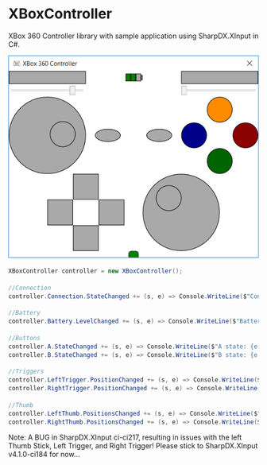 # XBoxController
XBox 360 Controller library with sample application using SharpDX.XInput in C#.

![Sample Application Screenshot](https://github.com/okmer/XBoxController/blob/master/SampleApplicationScreenshot.png)

```csharp
XBoxController controller = new XBoxController();

//Connection
controller.Connection.StateChanged += (s, e) => Console.WriteLine($"Connection state: {e.State}");

//Battery
controller.Battery.LevelChanged += (s, e) => Console.WriteLine($"Battery level: {e.Level}");

//Buttons
controller.A.StateChanged += (s, e) => Console.WriteLine($"A state: {e.State}");
controller.B.StateChanged += (s, e) => Console.WriteLine($"B state: {e.State}");

//Triggers
controller.LeftTrigger.PositionChanged += (s, e) => Console.WriteLine($"Left trigger position: {e.Position}");
controller.RightTrigger.PositionChanged += (s, e) => Console.WriteLine($"Right trigger position: {e.Position}");

//Thumb
controller.LeftThumb.PositionsChanged += (s, e) => Console.WriteLine($"Left thumb X: {e.X}, Y: {e.Y}");
controller.RightThumb.PositionsChanged += (s, e) => Console.WriteLine($"Right thumb X: {e.X}, Y: {e.Y}");
```

Note: A BUG in SharpDX.XInput ci-ci217, resulting in issues with the  left Thumb Stick, Left Trigger, and Right Trigger! Please stick to SharpDX.XInput v4.1.0-ci184 for now...
